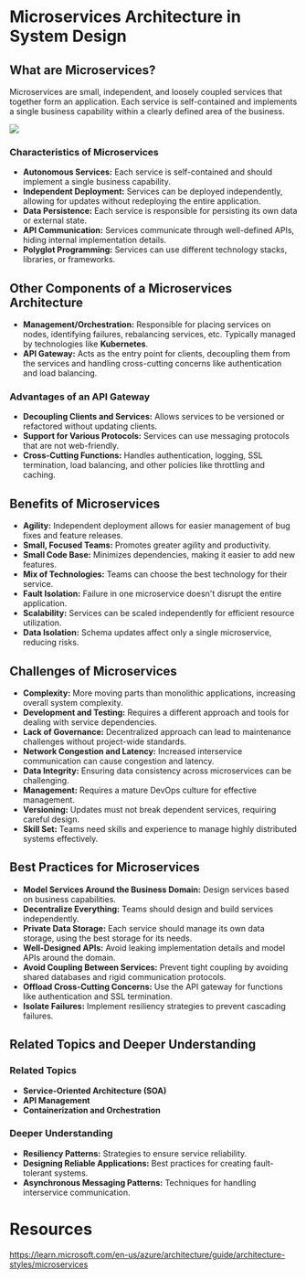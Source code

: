 # Microservices Architecture in System Design

## What are Microservices?

Microservices are small, independent, and loosely coupled services that together form an application. Each service is self-contained and implements a single business capability within a clearly defined area of the business.

[![](https://learn.microsoft.com/en-us/azure/architecture/includes/images/microservices-logical.png)](https://learn.microsoft.com/en-us/azure/architecture/guide/architecture-styles/microservices)

### Characteristics of Microservices

- **Autonomous Services:** Each service is self-contained and should implement a single business capability.
- **Independent Deployment:** Services can be deployed independently, allowing for updates without redeploying the entire application.
- **Data Persistence:** Each service is responsible for persisting its own data or external state.
- **API Communication:** Services communicate through well-defined APIs, hiding internal implementation details.
- **Polyglot Programming:** Services can use different technology stacks, libraries, or frameworks.

## Other Components of a Microservices Architecture

- **Management/Orchestration:** Responsible for placing services on nodes, identifying failures, rebalancing services, etc. Typically managed by technologies like **Kubernetes**.
- **API Gateway:** Acts as the entry point for clients, decoupling them from the services and handling cross-cutting concerns like authentication and load balancing.

### Advantages of an API Gateway

- **Decoupling Clients and Services:** Allows services to be versioned or refactored without updating clients.
- **Support for Various Protocols:** Services can use messaging protocols that are not web-friendly.
- **Cross-Cutting Functions:** Handles authentication, logging, SSL termination, load balancing, and other policies like throttling and caching.

## Benefits of Microservices

- **Agility:** Independent deployment allows for easier management of bug fixes and feature releases.
- **Small, Focused Teams:** Promotes greater agility and productivity.
- **Small Code Base:** Minimizes dependencies, making it easier to add new features.
- **Mix of Technologies:** Teams can choose the best technology for their service.
- **Fault Isolation:** Failure in one microservice doesn't disrupt the entire application.
- **Scalability:** Services can be scaled independently for efficient resource utilization.
- **Data Isolation:** Schema updates affect only a single microservice, reducing risks.

## Challenges of Microservices

- **Complexity:** More moving parts than monolithic applications, increasing overall system complexity.
- **Development and Testing:** Requires a different approach and tools for dealing with service dependencies.
- **Lack of Governance:** Decentralized approach can lead to maintenance challenges without project-wide standards.
- **Network Congestion and Latency:** Increased interservice communication can cause congestion and latency.
- **Data Integrity:** Ensuring data consistency across microservices can be challenging.
- **Management:** Requires a mature DevOps culture for effective management.
- **Versioning:** Updates must not break dependent services, requiring careful design.
- **Skill Set:** Teams need skills and experience to manage highly distributed systems effectively.

## Best Practices for Microservices

- **Model Services Around the Business Domain:** Design services based on business capabilities.
- **Decentralize Everything:** Teams should design and build services independently.
- **Private Data Storage:** Each service should manage its own data storage, using the best storage for its needs.
- **Well-Designed APIs:** Avoid leaking implementation details and model APIs around the domain.
- **Avoid Coupling Between Services:** Prevent tight coupling by avoiding shared databases and rigid communication protocols.
- **Offload Cross-Cutting Concerns:** Use the API gateway for functions like authentication and SSL termination.
- **Isolate Failures:** Implement resiliency strategies to prevent cascading failures.

## Related Topics and Deeper Understanding

### Related Topics

- **Service-Oriented Architecture (SOA)**
- **API Management**
- **Containerization and Orchestration**

### Deeper Understanding

- **Resiliency Patterns:** Strategies to ensure service reliability.
- **Designing Reliable Applications:** Best practices for creating fault-tolerant systems.
- **Asynchronous Messaging Patterns:** Techniques for handling interservice communication.

# Resources

https://learn.microsoft.com/en-us/azure/architecture/guide/architecture-styles/microservices
